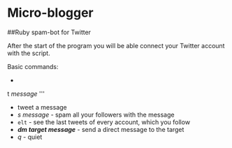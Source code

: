 # Micro-blogger
##Ruby spam-bot for Twitter

After the start of the program you will be able connect your Twitter account with the script.

Basic commands:

- 

t _message_
''' 
- tweet a message
- _s message_ - spam all your followers with the message
- ```elt``` - see the last tweets of every account, which you follow
- **_dm target message_** - send a direct message to the target
- _q_ - quiet
